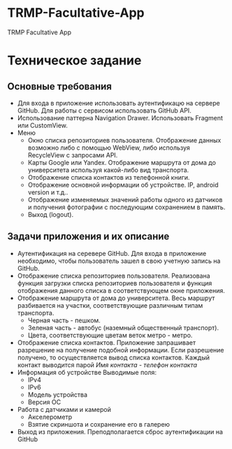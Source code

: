 # TRMP-Facultative-App
TRMP Facultative App

# Техническое задание

## Основные требования

- Для входа в приложение использовать аутентификацю на сервере GitHub.
  Для работы с сервисом использовать GitHub API.
- Использование паттерна Navigation Drawer.
  Использовать Fragment или CustomView.
- Меню
  - Окно списка репозиториев пользователя.
  Отображение данных возможно либо с помощью WebView, либо используя RecycleView с запросами API.
  - Карты Google или Yandex.
    Отображение маршрута от дома до университета используя какой-либо вид транспорта.
  - Отображение списка контактов из телефонной книги.
  - Отображение основной информации об устройстве.
    IP, android version и т.д..
  - Отображение изменяемых значений работы одного из датчиков и получения фотографии с последующим сохранением в память.
  - Выход (logout).
  
## Задачи приложения и их описание

- Аутентификация на серевере GitHub.
  Для входа в приложение необходимо, чтобы пользователь зашел в свою учетную запись на GitHub.
- Отображение списка репозиториев пользователя.
  Реализована функция загрузки списка репозиториев пользователя и функция отображения данного списка в соответствующем окне приложения.
- Отображение маршрута от дома до университета.
  Весь маршрут разбивается на участки, соответствующие различным типам транспорта. 
  - Черная часть - пешком.
  - Зеленая часть - автобус (наземный общественный транспорт).
  - Цвета, соответствующие цветам веток метро - метро.
- Отображение списка контактов.
  Приложение запрашивает разрешение на получение подобной информации.
  Если разрешение получено, то осуществляется вывод списка контактов.
  Каждый контакт выводится парой *Имя контакта - телефон контакта*
- Информация об устройстве
  Выводимые поля:
  - IPv4
  - IPv6
  - Модель устройства
  - Версия ОС
- Работа с датчиками и камерой
  - Акселерометр
  - Взятие скриншота и сохранение его в галерею
- Выход из приложения.
  Преподполагается сброс аутентификации на GitHub
